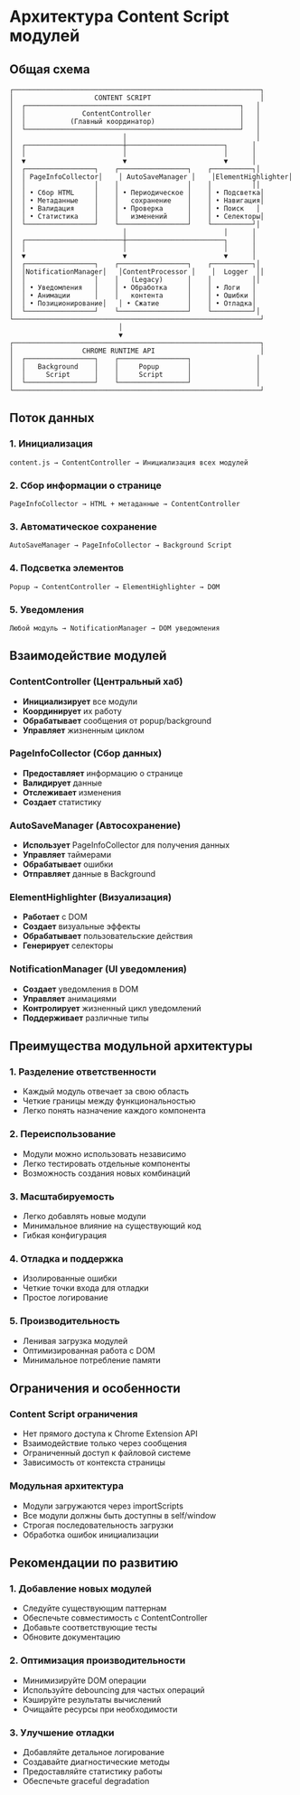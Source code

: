 # Архитектура Content Script модулей

## Общая схема

```
┌─────────────────────────────────────────────────────────────┐
│                    CONTENT SCRIPT                           │
│  ┌─────────────────────────────────────────────────────┐   │
│  │              ContentController                      │   │
│  │           (Главный координатор)                     │   │
│  └─────────────────────────────────────────────────────┘   │
│                           │                                │
│  ┌────────────────────────┼────────────────────────┐      │
│  │                        │                        │      │
│  ▼                        ▼                        ▼      │
│  ┌─────────────────┐    ┌─────────────────┐    ┌──────────┐│
│  │ PageInfoCollector│    │ AutoSaveManager │    │ElementHighlighter│
│  │                 │    │                 │    │          ││
│  │ • Сбор HTML     │    │ • Периодическое │    │ • Подсветка│
│  │ • Метаданные    │    │   сохранение    │    │ • Навигация│
│  │ • Валидация     │    │ • Проверка      │    │ • Поиск   │
│  │ • Статистика    │    │   изменений     │    │ • Селекторы│
│  └─────────────────┘    └─────────────────┘    └──────────┘│
│                           │                        │      │
│  ┌────────────────────────┼────────────────────────┐      │
│  │                        │                        │      │
│  ▼                        ▼                        ▼      │
│  ┌─────────────────┐    ┌─────────────────┐    ┌──────────┐│
│  │NotificationManager│   │ContentProcessor │    │  Logger  ││
│  │                 │    │   (Legacy)      │    │          ││
│  │ • Уведомления   │    │ • Обработка     │    │ • Логи   │
│  │ • Анимации      │    │   контента      │    │ • Ошибки │
│  │ • Позиционирование│   │ • Сжатие       │    │ • Отладка│
│  └─────────────────┘    └─────────────────┘    └──────────┘│
└─────────────────────────────────────────────────────────────┘
                           │
                           ▼
┌─────────────────────────────────────────────────────────────┐
│                 CHROME RUNTIME API                          │
│  ┌─────────────────┐    ┌─────────────────┐                │
│  │   Background    │    │     Popup       │                │
│  │     Script      │    │     Script      │                │
│  └─────────────────┘    └─────────────────┘                │
└─────────────────────────────────────────────────────────────┘
```

## Поток данных

### 1. Инициализация
```
content.js → ContentController → Инициализация всех модулей
```

### 2. Сбор информации о странице
```
PageInfoCollector → HTML + метаданные → ContentController
```

### 3. Автоматическое сохранение
```
AutoSaveManager → PageInfoCollector → Background Script
```

### 4. Подсветка элементов
```
Popup → ContentController → ElementHighlighter → DOM
```

### 5. Уведомления
```
Любой модуль → NotificationManager → DOM уведомления
```

## Взаимодействие модулей

### ContentController (Центральный хаб)
- **Инициализирует** все модули
- **Координирует** их работу
- **Обрабатывает** сообщения от popup/background
- **Управляет** жизненным циклом

### PageInfoCollector (Сбор данных)
- **Предоставляет** информацию о странице
- **Валидирует** данные
- **Отслеживает** изменения
- **Создает** статистику

### AutoSaveManager (Автосохранение)
- **Использует** PageInfoCollector для получения данных
- **Управляет** таймерами
- **Обрабатывает** ошибки
- **Отправляет** данные в Background

### ElementHighlighter (Визуализация)
- **Работает** с DOM
- **Создает** визуальные эффекты
- **Обрабатывает** пользовательские действия
- **Генерирует** селекторы

### NotificationManager (UI уведомления)
- **Создает** уведомления в DOM
- **Управляет** анимациями
- **Контролирует** жизненный цикл уведомлений
- **Поддерживает** различные типы

## Преимущества модульной архитектуры

### 1. Разделение ответственности
- Каждый модуль отвечает за свою область
- Четкие границы между функциональностью
- Легко понять назначение каждого компонента

### 2. Переиспользование
- Модули можно использовать независимо
- Легко тестировать отдельные компоненты
- Возможность создания новых комбинаций

### 3. Масштабируемость
- Легко добавлять новые модули
- Минимальное влияние на существующий код
- Гибкая конфигурация

### 4. Отладка и поддержка
- Изолированные ошибки
- Четкие точки входа для отладки
- Простое логирование

### 5. Производительность
- Ленивая загрузка модулей
- Оптимизированная работа с DOM
- Минимальное потребление памяти

## Ограничения и особенности

### Content Script ограничения
- Нет прямого доступа к Chrome Extension API
- Взаимодействие только через сообщения
- Ограниченный доступ к файловой системе
- Зависимость от контекста страницы

### Модульная архитектура
- Модули загружаются через importScripts
- Все модули должны быть доступны в self/window
- Строгая последовательность загрузки
- Обработка ошибок инициализации

## Рекомендации по развитию

### 1. Добавление новых модулей
- Следуйте существующим паттернам
- Обеспечьте совместимость с ContentController
- Добавьте соответствующие тесты
- Обновите документацию

### 2. Оптимизация производительности
- Минимизируйте DOM операции
- Используйте debouncing для частых операций
- Кэшируйте результаты вычислений
- Очищайте ресурсы при необходимости

### 3. Улучшение отладки
- Добавляйте детальное логирование
- Создавайте диагностические методы
- Предоставляйте статистику работы
- Обеспечьте graceful degradation

